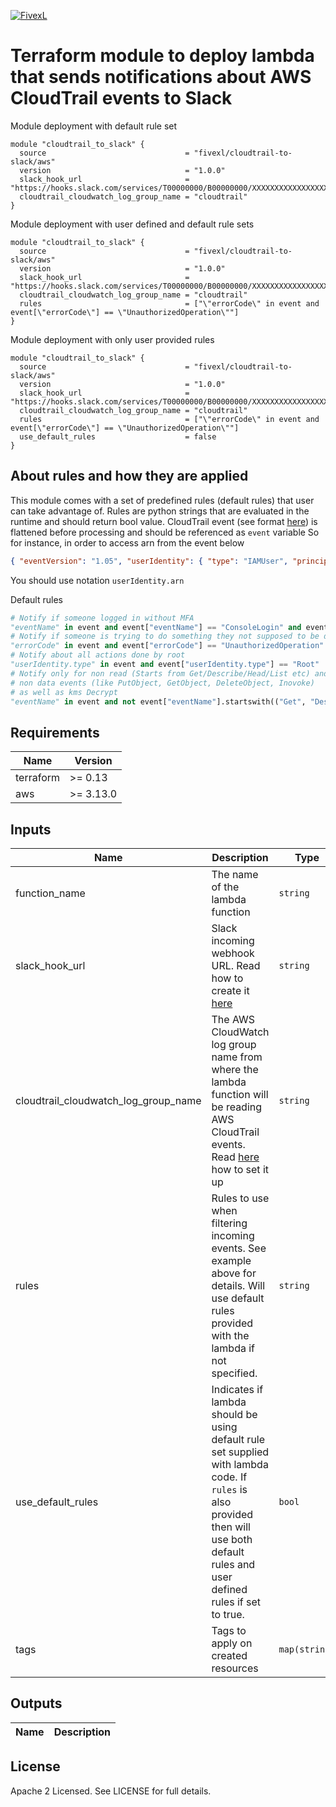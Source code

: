 [![FivexL](https://releases.fivexl.io/fivexlbannergit.jpg)](https://fivexl.io/)

# Terraform module to deploy lambda that sends notifications about AWS CloudTrail events to Slack

Module deployment with default rule set

```hlc
module "cloudtrail_to_slack" {
  source                               = "fivexl/cloudtrail-to-slack/aws"
  version                              = "1.0.0"
  slack_hook_url                       = "https://hooks.slack.com/services/T00000000/B00000000/XXXXXXXXXXXXXXXXXXXXXXXX"
  cloudtrail_cloudwatch_log_group_name = "cloudtrail"
}
```

Module deployment with user defined and default rule sets

```hlc
module "cloudtrail_to_slack" {
  source                               = "fivexl/cloudtrail-to-slack/aws"
  version                              = "1.0.0"
  slack_hook_url                       = "https://hooks.slack.com/services/T00000000/B00000000/XXXXXXXXXXXXXXXXXXXXXXXX"
  cloudtrail_cloudwatch_log_group_name = "cloudtrail"
  rules                                = ["\"errorCode\" in event and event[\"errorCode\"] == \"UnauthorizedOperation\""]
}
```

Module deployment with only user provided rules

```hlc
module "cloudtrail_to_slack" {
  source                               = "fivexl/cloudtrail-to-slack/aws"
  version                              = "1.0.0"
  slack_hook_url                       = "https://hooks.slack.com/services/T00000000/B00000000/XXXXXXXXXXXXXXXXXXXXXXXX"
  cloudtrail_cloudwatch_log_group_name = "cloudtrail"
  rules                                = ["\"errorCode\" in event and event[\"errorCode\"] == \"UnauthorizedOperation\""]
  use_default_rules                    = false
}
```

## About rules and how they are applied

This module comes with a set of predefined rules (default rules) that user can take advantage of.
Rules are python strings that are evaluated in the runtime and should return bool value.
CloudTrail event (see format [here](https://docs.aws.amazon.com/awscloudtrail/latest/userguide/cloudtrail-event-reference.html)) is flattened before processing and should be referenced as `event` variable
So for instance, in order to access arn from the event below

```json
{ "eventVersion": "1.05", "userIdentity": { "type": "IAMUser", "principalId": "XXXXXXXXXXX", "arn": "arn:aws:iam::XXXXXXXXXXX:user/xxxxxxxx", "accountId": "XXXXXXXXXXX", "userName": "xxxxxxxx" }, "eventTime": "2019-07-03T16:14:51Z", "eventSource": "signin.amazonaws.com", "eventName": "ConsoleLogin", "awsRegion": "us-east-1", "sourceIPAddress": "83.41.208.104", "userAgent": "Mozilla/5.0 (X11; Ubuntu; Linux x86_64; rv:67.0) Gecko/20100101 Firefox/67.0", "requestParameters": null, "responseElements": { "ConsoleLogin": "Success" }, "additionalEventData": { "LoginTo": "https://console.aws.amazon.com/ec2/v2/home?XXXXXXXXXXX", "MobileVersion": "No", "MFAUsed": "No" }, "eventID": "0e4d136e-25d4-4d92-b2b2-8a9fe1e3f1af", "eventType": "AwsConsoleSignIn", "recipientAccountId": "XXXXXXXXXXX" }```
```

You should use notation `userIdentity.arn`

Default rules

```python
# Notify if someone logged in without MFA
"eventName" in event and event["eventName"] == "ConsoleLogin" and event["additionalEventData.MFAUsed"] != "Yes"
# Notify if someone is trying to do something they not supposed to be doing
"errorCode" in event and event["errorCode"] == "UnauthorizedOperation"
# Notify about all actions done by root
"userIdentity.type" in event and event["userIdentity.type"] == "Root"
# Notify only for non read (Starts from Get/Describe/Head/List etc) and
# non data events (like PutObject, GetObject, DeleteObject, Inovoke)
# as well as kms Decrypt
"eventName" in event and not event["eventName"].startswith(("Get", "Describe", "List", "Head", "DeleteObject", "PutObject", "Invoke", "Decrypt"
```

## Requirements

| Name | Version |
|------|---------|
| terraform | >= 0.13 |
| aws | >= 3.13.0 |

## Inputs

| Name | Description | Type | Default | Required |
|------|-------------|------|---------|:--------:|
| function_name | The name of the lambda function | `string` | `fivexl-cloudtrail-to-slack` | no |
| slack_hook_url | Slack incoming webhook URL. Read how to create it [here](https://api.slack.com/messaging/webhooks) | `string` |  | yes |
| cloudtrail_cloudwatch_log_group_name | The AWS CloudWatch log group name from where the lambda function will be reading AWS CloudTrail events. Read [here](https://docs.aws.amazon.com/awscloudtrail/latest/userguide/send-cloudtrail-events-to-cloudwatch-logs.html) how to set it up  | `string` | | yes |
| rules | Rules to use when filtering incoming events. See example above for details. Will use default rules provided with the lambda if not specified. | `string` | `` | no |
| use_default_rules | Indicates if lambda should be using default rule set supplied with lambda code. If `rules` is also provided then will use both default rules and user defined rules if set to true. | `bool` | true | no |
| tags | Tags to apply on created resources | `map(string)` | `{}` | no |

## Outputs

| Name | Description |
|------|-------------|

## License

Apache 2 Licensed. See LICENSE for full details.
